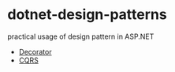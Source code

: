 # dotnet-design-patterns
practical usage of design pattern in ASP.NET

- [Decorator](DDP.Decorator)
- [CQRS](DDP.CQRS)
  